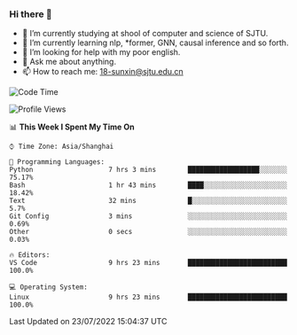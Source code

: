 ### Hi there 👋

<!--
**sunxin000/sunxin000** is a ✨ _special_ ✨ repository because its `README.md` (this file) appears on your GitHub profile.

Here are some ideas to get you started:

- 🔭 I’m currently working on ...
- 🌱 I’m currently learning ...
- 👯 I’m looking to collaborate on ...
- 🤔 I’m looking for help with ...
- 💬 Ask me about ...
- 📫 How to reach me: ...
- 😄 Pronouns: ...
- ⚡ Fun fact: ...
-->
- 🏫 I’m currently studying at shool of computer and science of SJTU.
- 🌱 I’m currently learning nlp, \*former, GNN, causal inference and so forth.
- 🤔 I’m looking for help with my poor english.
- 💬 Ask me about anything.
- 📫 How to reach me: 18-sunxin@sjtu.edu.cn
<!--START_SECTION:waka-->
![Code Time](http://img.shields.io/badge/Code%20Time-267%20hrs%206%20mins-blue)

![Profile Views](http://img.shields.io/badge/Profile%20Views-3-blue)

📊 **This Week I Spent My Time On** 

```text
⌚︎ Time Zone: Asia/Shanghai

💬 Programming Languages: 
Python                   7 hrs 3 mins        ██████████████████░░░░░░░   75.17% 
Bash                     1 hr 43 mins        ████░░░░░░░░░░░░░░░░░░░░░   18.42% 
Text                     32 mins             █░░░░░░░░░░░░░░░░░░░░░░░░   5.7% 
Git Config               3 mins              ░░░░░░░░░░░░░░░░░░░░░░░░░   0.69% 
Other                    0 secs              ░░░░░░░░░░░░░░░░░░░░░░░░░   0.03%

🔥 Editors: 
VS Code                  9 hrs 23 mins       █████████████████████████   100.0%

💻 Operating System: 
Linux                    9 hrs 23 mins       █████████████████████████   100.0%

```


 Last Updated on 23/07/2022 15:04:37 UTC
<!--END_SECTION:waka-->
